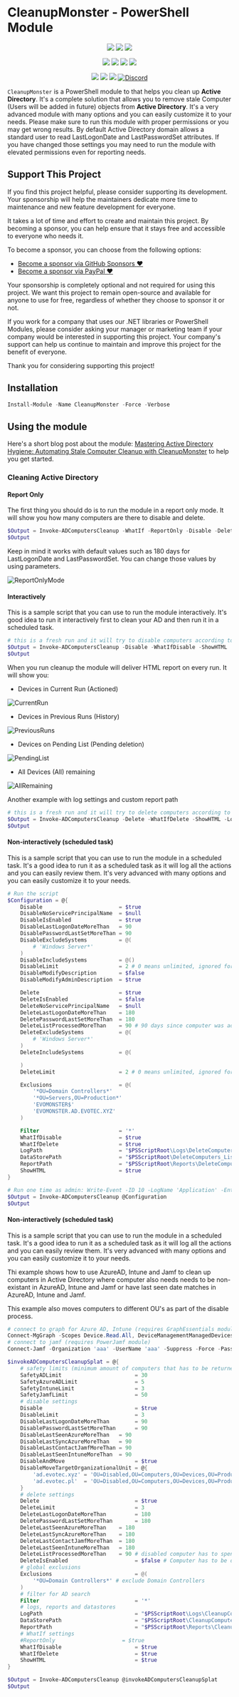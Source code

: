 ﻿# CleanupMonster - PowerShell Module

<p align="center">
  <a href="https://www.powershellgallery.com/packages/CleanupMonster"><img src="https://img.shields.io/powershellgallery/v/CleanupMonster.svg?style=flat-square"></a>
  <a href="https://www.powershellgallery.com/packages/CleanupMonster"><img src="https://img.shields.io/powershellgallery/vpre/CleanupMonster.svg?label=powershell%20gallery%20preview&colorB=yellow&style=flat-square"></a>
  <a href="https://github.com/EvotecIT/CleanupMonster"><img src="https://img.shields.io/github/license/EvotecIT/CleanupMonster.svg?style=flat-square"></a>
</p>

<p align="center">
  <a href="https://www.powershellgallery.com/packages/CleanupMonster"><img src="https://img.shields.io/powershellgallery/p/CleanupMonster.svg?style=flat-square"></a>
  <a href="https://github.com/EvotecIT/CleanupMonster"><img src="https://img.shields.io/github/languages/top/evotecit/CleanupMonster.svg?style=flat-square"></a>
  <a href="https://github.com/EvotecIT/CleanupMonster"><img src="https://img.shields.io/github/languages/code-size/evotecit/CleanupMonster.svg?style=flat-square"></a>
  <a href="https://www.powershellgallery.com/packages/CleanupMonster"><img src="https://img.shields.io/powershellgallery/dt/CleanupMonster.svg?style=flat-square"></a>
</p>

<p align="center">
  <a href="https://twitter.com/PrzemyslawKlys"><img src="https://img.shields.io/twitter/follow/PrzemyslawKlys.svg?label=Twitter%20%40PrzemyslawKlys&style=flat-square&logo=twitter"></a>
  <a href="https://evotec.xyz/hub"><img src="https://img.shields.io/badge/Blog-evotec.xyz-2A6496.svg?style=flat-square"></a>
  <a href="https://www.linkedin.com/in/pklys"><img src="https://img.shields.io/badge/LinkedIn-pklys-0077B5.svg?logo=LinkedIn&style=flat-square"></a>
  <a href="https://evo.yt/discord"><img alt="Discord" src="https://img.shields.io/discord/508328927853281280?style=flat-square&label=discord%20chat"></a>
</p>

`CleanupMonster` is a PowerShell module to that helps you clean up **Active Directory**.
It's a complete solution that allows you to remove stale Computer (Users will be added in future) objects from **Active Directory**.
It's a very advanced module with many options and you can easily customize it to your needs.
Please make sure to run this module with proper permissions or you may get wrong results.
By default Active Directory domain allows a standard user to read LastLogonDate and LastPasswordSet attributes.
If you have changed those settings you may need to run the module with elevated permissions even for reporting needs.

## Support This Project

If you find this project helpful, please consider supporting its development.
Your sponsorship will help the maintainers dedicate more time to maintenance and new feature development for everyone.

It takes a lot of time and effort to create and maintain this project.
By becoming a sponsor, you can help ensure that it stays free and accessible to everyone who needs it.

To become a sponsor, you can choose from the following options:

 - [Become a sponsor via GitHub Sponsors :heart:](https://github.com/sponsors/PrzemyslawKlys)
 - [Become a sponsor via PayPal :heart:](https://paypal.me/PrzemyslawKlys)

Your sponsorship is completely optional and not required for using this project.
We want this project to remain open-source and available for anyone to use for free,
regardless of whether they choose to sponsor it or not.

If you work for a company that uses our .NET libraries or PowerShell Modules,
please consider asking your manager or marketing team if your company would be interested in supporting this project.
Your company's support can help us continue to maintain and improve this project for the benefit of everyone.

Thank you for considering supporting this project!

## Installation

```powershell
Install-Module -Name CleanupMonster -Force -Verbose
```

## Using the module

Here's a short blog post about the module: [Mastering Active Directory Hygiene: Automating Stale Computer Cleanup with CleanupMonster](https://evotec.xyz/mastering-active-directory-hygiene-automating-stale-computer-cleanup-with-cleanupmonster/) to help you get started.

### Cleaning Active Directory

#### Report Only

The first thing you should do is to run the module in a report only mode.
It will show you how many computers are there to disable and delete.

```powershell
$Output = Invoke-ADComputersCleanup -WhatIf -ReportOnly -Disable -Delete -ShowHTML
$Output
```

Keep in mind it works with default values such as 180 days for LastLogonDate and LastPasswordSet.
You can change those values by using parameters.

![ReportOnlyMode](https://raw.githubusercontent.com/EvotecIT/CleanupMonster/master/Examples/Images/CleanupDevicesReport.png)

#### Interactively

This is a sample script that you can use to run the module interactively.
It's good idea to run it interactively first to clean your AD and then run it in a scheduled task.

```powershell
# this is a fresh run and it will try to disable computers according to it's defaults
$Output = Invoke-ADComputersCleanup -Disable -WhatIfDisable -ShowHTML
$Output
```

When you run cleanup the module will deliver HTML report on every run.
It will show you:

- Devices in Current Run (Actioned)

![CurrentRun](https://raw.githubusercontent.com/EvotecIT/CleanupMonster/master/Examples/Images/CleanupDevicesCurrentRun.png)

- Devices in Previous Runs (History)

![PreviousRuns](https://raw.githubusercontent.com/EvotecIT/CleanupMonster/master/Examples/Images/CleanupDevicesHistory.png)

- Devices on Pending List (Pending deletion)

![PendingList](https://raw.githubusercontent.com/EvotecIT/CleanupMonster/master/Examples/Images/CleanupDevicesPending.png)

- All Devices (All) remaining

![AllRemaining](https://raw.githubusercontent.com/EvotecIT/CleanupMonster/master/Examples/Images/CleanupDevicesAllRemaining.png)

Another example with log settings and custom report path

```powershell
# this is a fresh run and it will try to delete computers according to it's defaults
$Output = Invoke-ADComputersCleanup -Delete -WhatIfDelete -ShowHTML -LogPath $PSScriptRoot\Logs\DeleteComputers_$((Get-Date).ToString('yyyy-MM-dd_HH_mm_ss')).log -ReportPath $PSScriptRoot\Reports\DeleteComputers_$((Get-Date).ToString('yyyy-MM-dd_HH_mm_ss')).html
$Output
```

#### Non-interactively (scheduled task)

This is a sample script that you can use to run the module in a scheduled task. It's a good idea to run it as a scheduled task as it will log all the actions and you can easily review them. It's very advanced with many options and you can easily customize it to your needs.

```powershell
# Run the script
$Configuration = @{
    Disable                        = $true
    DisableNoServicePrincipalName  = $null
    DisableIsEnabled               = $true
    DisableLastLogonDateMoreThan   = 90
    DisablePasswordLastSetMoreThan = 90
    DisableExcludeSystems          = @(
        # 'Windows Server*'
    )
    DisableIncludeSystems          = @()
    DisableLimit                   = 2 # 0 means unlimited, ignored for reports
    DisableModifyDescription       = $false
    DisableModifyAdminDescription  = $true

    Delete                         = $true
    DeleteIsEnabled                = $false
    DeleteNoServicePrincipalName   = $null
    DeleteLastLogonDateMoreThan    = 180
    DeletePasswordLastSetMoreThan  = 180
    DeleteListProcessedMoreThan    = 90 # 90 days since computer was added to list
    DeleteExcludeSystems           = @(
        # 'Windows Server*'
    )
    DeleteIncludeSystems           = @(

    )
    DeleteLimit                    = 2 # 0 means unlimited, ignored for reports

    Exclusions                     = @(
        '*OU=Domain Controllers*'
        '*OU=Servers,OU=Production*'
        'EVOMONSTER$'
        'EVOMONSTER.AD.EVOTEC.XYZ'
    )

    Filter                         = '*'
    WhatIfDisable                  = $true
    WhatIfDelete                   = $true
    LogPath                        = "$PSScriptRoot\Logs\DeleteComputers_$((Get-Date).ToString('yyyy-MM-dd_HH_mm_ss')).log"
    DataStorePath                  = "$PSScriptRoot\DeleteComputers_ListProcessed.xml"
    ReportPath                     = "$PSScriptRoot\Reports\DeleteComputers_$((Get-Date).ToString('yyyy-MM-dd_HH_mm_ss')).html"
    ShowHTML                       = $true
}

# Run one time as admin: Write-Event -ID 10 -LogName 'Application' -EntryType Information -Category 0 -Message 'Initialize' -Source 'CleanupComputers'
$Output = Invoke-ADComputersCleanup @Configuration
$Output
```

#### Non-interactively (scheduled task)

This is a sample script that you can use to run the module in a scheduled task. It's a good idea to run it as a scheduled task as it will log all the actions and you can easily review them. It's very advanced with many options and you can easily customize it to your needs.

Thi example shows how to use AzureAD, Intune and Jamf to clean up computers in Active Directory where computer also needs needs to be non-existant in AzureAD, Intune and Jamf or have last seen date matches in AzureAD, Intune and Jamf.

This example also moves computers to different OU's as part of the disable process.

```powershell
# connect to graph for Azure AD, Intune (requires GraphEssentials module)
Connect-MgGraph -Scopes Device.Read.All, DeviceManagementManagedDevices.Read.All, Directory.ReadWrite.All, DeviceManagementConfiguration.Read.All
# connect to jamf (requires PowerJamf module)
Connect-Jamf -Organization 'aaa' -UserName 'aaa' -Suppress -Force -PasswordEncrypted 'aaaaa'

$invokeADComputersCleanupSplat = @{
    # safety limits (minimum amount of computers that has to be returned from each source)
    SafetyADLimit                       = 30
    SafetyAzureADLimit                  = 5
    SafetyIntuneLimit                   = 3
    SafetyJamfLimit                     = 50
    # disable settings
    Disable                             = $true
    DisableLimit                        = 3
    DisableLastLogonDateMoreThan        = 90
    DisablePasswordLastSetMoreThan      = 90
    DisableLastSeenAzureMoreThan   = 90
    DisableLastSyncAzureMoreThan   = 90
    DisableLastContactJamfMoreThan = 90
    DisableLastSeenIntuneMoreThan  = 90
    DisableAndMove                      = $true
    DisableMoveTargetOrganizationalUnit = @{
        'ad.evotec.xyz' = 'OU=Disabled,OU=Computers,OU=Devices,OU=Production,DC=ad,DC=evotec,DC=xyz'
        'ad.evotec.pl'  = 'OU=Disabled,OU=Computers,OU=Devices,OU=Production,DC=ad,DC=evotec,DC=pl'
    }
    # delete settings
    Delete                              = $true
    DeleteLimit                         = 3
    DeleteLastLogonDateMoreThan         = 180
    DeletePasswordLastSetMoreThan       = 180
    DeleteLastSeenAzureMoreThan    = 180
    DeleteLastSyncAzureMoreThan    = 180
    DeleteLastContactJamfMoreThan  = 180
    DeleteLastSeenIntuneMoreThan   = 180
    DeleteListProcessedMoreThan    = 90 # disabled computer has to spend 90 days in list before it can be deleted
    DeleteIsEnabled                     = $false # Computer has to be disabled to be deleted
    # global exclusions
    Exclusions                          = @(
        '*OU=Domain Controllers*' # exclude Domain Controllers
    )
    # filter for AD search
    Filter                              = '*'
    # logs, reports and datastores
    LogPath                             = "$PSScriptRoot\Logs\CleanupComputers_$((Get-Date).ToString('yyyy-MM-dd_HH_mm_ss')).log"
    DataStorePath                       = "$PSScriptRoot\CleanupComputers_ListProcessed.xml"
    ReportPath                          = "$PSScriptRoot\Reports\CleanupComputers_$((Get-Date).ToString('yyyy-MM-dd_HH_mm_ss')).html"
    # WhatIf settings
    #ReportOnly                     = $true
    WhatIfDisable                       = $true
    WhatIfDelete                        = $true
    ShowHTML                            = $true
}

$Output = Invoke-ADComputersCleanup @invokeADComputersCleanupSplat
$Output
```